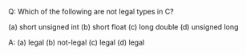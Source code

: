 Q: Which of the following are not legal types in C?

(a) short unsigned int
(b) short float
(c) long double
(d) unsigned long

A:
(a) legal
(b) not-legal
(c) legal
(d) legal
